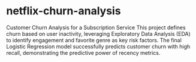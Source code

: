 # netflix-churn-analysis
Customer Churn Analysis for a Subscription Service
This project defines churn based on user inactivity, leveraging Exploratory Data Analysis (EDA) to identify engagement and favorite genre as key risk factors. The final Logistic Regression model successfully predicts customer churn with high recall, demonstrating the predictive power of recency metrics.
